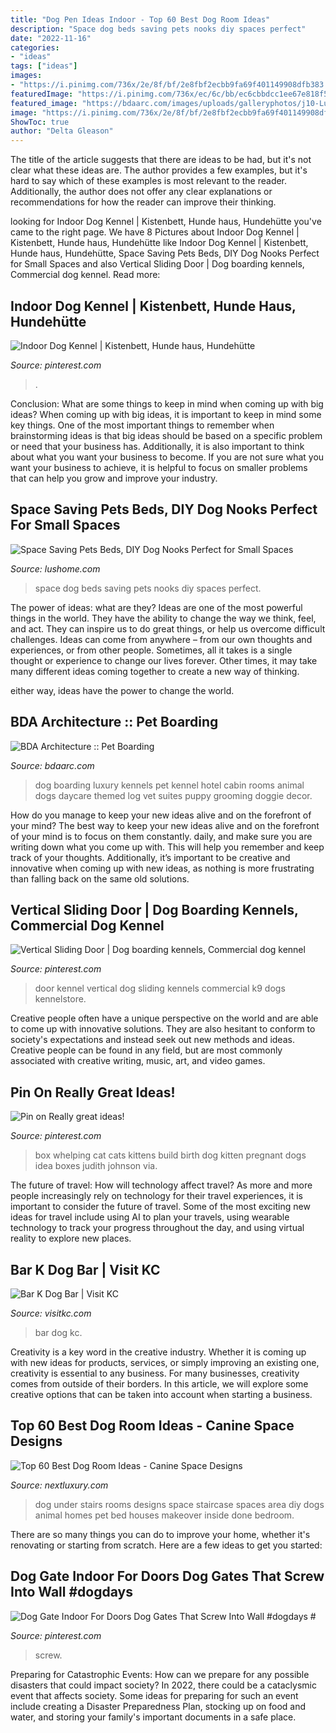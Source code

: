 ```yaml
---
title: "Dog Pen Ideas Indoor - Top 60 Best Dog Room Ideas"
description: "Space dog beds saving pets nooks diy spaces perfect"
date: "2022-11-16"
categories:
- "ideas"
tags: ["ideas"]
images:
- "https://i.pinimg.com/736x/2e/8f/bf/2e8fbf2ecbb9fa69f401149908dfb383.jpg"
featuredImage: "https://i.pinimg.com/736x/ec/6c/bb/ec6cbbdcc1ee67e818f5e220559bcaad.jpg"
featured_image: "https://bdaarc.com/images/uploads/galleryphotos/j10-Luxury-Dog-Boarding-Log-Cabin.jpg"
image: "https://i.pinimg.com/736x/2e/8f/bf/2e8fbf2ecbb9fa69f401149908dfb383.jpg"
ShowToc: true
author: "Delta Gleason"
---
```



The title of the article suggests that there are ideas to be had, but it's not clear what these ideas are. The author provides a few examples, but it's hard to say which of these examples is most relevant to the reader. Additionally, the author does not offer any clear explanations or recommendations for how the reader can improve their thinking.

	

		
looking for Indoor Dog Kennel | Kistenbett, Hunde haus, Hundehütte you've came to the right page. We have 8 Pictures about Indoor Dog Kennel | Kistenbett, Hunde haus, Hundehütte like Indoor Dog Kennel | Kistenbett, Hunde haus, Hundehütte, Space Saving Pets Beds, DIY Dog Nooks Perfect for Small Spaces and also Vertical Sliding Door | Dog boarding kennels, Commercial dog kennel. Read more:
		
    
## Indoor Dog Kennel | Kistenbett, Hunde Haus, Hundehütte

<img loading=lazy src="https://i.pinimg.com/736x/34/00/75/3400753069e16517efea0a66b93a348f.jpg" onerror="this.onerror=null;this.src='https://tse1.mm.bing.net/th?id=OIP.MxkCRWAV1cIPTnIUgVEycwHaJ3&amp;pid=15.1';" alt="Indoor Dog Kennel | Kistenbett, Hunde haus, Hundehütte">

_Source: pinterest.com_

>. 

	

Conclusion: What are some things to keep in mind when coming up with big ideas?
When coming up with big ideas, it is important to keep in mind some key things. One of the most important things to remember when brainstorming ideas is that big ideas should be based on a specific problem or need that your business has. Additionally, it is also important to think about what you want your business to become. If you are not sure what you want your business to achieve, it is helpful to focus on smaller problems that can help you grow and improve your industry.

    
## Space Saving Pets Beds, DIY Dog Nooks Perfect For Small Spaces

<img loading=lazy src="https://www.lushome.com/wp-content/uploads/2018/06/space-saving-pets-beds-nooks-7.jpg" onerror="this.onerror=null;this.src='https://tse4.mm.bing.net/th?id=OIP.igpkWAy9iw_dF9S_N48ayQHaJP&amp;pid=15.1';" alt="Space Saving Pets Beds, DIY Dog Nooks Perfect for Small Spaces">

_Source: lushome.com_

>space dog beds saving pets nooks diy spaces perfect. 

	

The power of ideas: what are they?
Ideas are one of the most powerful things in the world. They have the ability to change the way we think, feel, and act. They can inspire us to do great things, or help us overcome difficult challenges.
Ideas can come from anywhere – from our own thoughts and experiences, or from other people. Sometimes, all it takes is a single thought or experience to change our lives forever. Other times, it may take many different ideas coming together to create a new way of thinking.

 either way, ideas have the power to change the world.

    
## BDA Architecture :: Pet Boarding

<img loading=lazy src="https://bdaarc.com/images/uploads/galleryphotos/j10-Luxury-Dog-Boarding-Log-Cabin.jpg" onerror="this.onerror=null;this.src='https://tse1.mm.bing.net/th?id=OIP.YxFy_hs3zJ4MMkgCwKW1tgHaKX&amp;pid=15.1';" alt="BDA Architecture :: Pet Boarding">

_Source: bdaarc.com_

>dog boarding luxury kennels pet kennel hotel cabin rooms animal dogs daycare themed log vet suites puppy grooming doggie decor. 

	

How do you manage to keep your new ideas alive and on the forefront of your mind?
The best way to keep your new ideas alive and on the forefront of your mind is to focus on them constantly. daily, and make sure you are writing down what you come up with. This will help you remember and keep track of your thoughts. Additionally, it’s important to be creative and innovative when coming up with new ideas, as nothing is more frustrating than falling back on the same old solutions.

    
## Vertical Sliding Door | Dog Boarding Kennels, Commercial Dog Kennel

<img loading=lazy src="https://i.pinimg.com/736x/ec/6c/bb/ec6cbbdcc1ee67e818f5e220559bcaad.jpg" onerror="this.onerror=null;this.src='https://tse1.mm.bing.net/th?id=OIP.4KQ23Mw3a3u2Cz-PAcZniAHaE8&amp;pid=15.1';" alt="Vertical Sliding Door | Dog boarding kennels, Commercial dog kennel">

_Source: pinterest.com_

>door kennel vertical dog sliding kennels commercial k9 dogs kennelstore. 

	

Creative people often have a unique perspective on the world and are able to come up with innovative solutions. They are also hesitant to conform to society's expectations and instead seek out new methods and ideas. Creative people can be found in any field, but are most commonly associated with creative writing, music, art, and video games.

    
## Pin On Really Great Ideas!

<img loading=lazy src="https://i.pinimg.com/736x/fe/db/a9/fedba9a03fa2e3961b58d88c8188ffe5--whelping-box-cat-room.jpg" onerror="this.onerror=null;this.src='https://tse2.mm.bing.net/th?id=OIP.wDlFei1S0bMqXU1KiMDSvQHaJ4&amp;pid=15.1';" alt="Pin on Really great ideas!">

_Source: pinterest.com_

>box whelping cat cats kittens build birth dog kitten pregnant dogs idea boxes judith johnson via. 

	

The future of travel: How will technology affect travel?
As more and more people increasingly rely on technology for their travel experiences, it is important to consider the future of travel. Some of the most exciting new ideas for travel include using AI to plan your travels, using wearable technology to track your progress throughout the day, and using virtual reality to explore new places.

    
## Bar K Dog Bar | Visit KC

<img loading=lazy src="https://visitkcd8.s3.us-west-2.amazonaws.com/s3fs-public/styles/slider_850x400_/public/IMG_20180804_194426_34C87716-342B-4DE8-838CA8947819D95C.jpg?itok=LCLMnPsB" onerror="this.onerror=null;this.src='https://tse2.mm.bing.net/th?id=OIP.k2ZX3Qj1GKZd-QtkdWguIAHaDf&amp;pid=15.1';" alt="Bar K Dog Bar | Visit KC">

_Source: visitkc.com_

>bar dog kc. 

	

Creativity is a key word in the creative industry. Whether it is coming up with new ideas for products, services, or simply improving an existing one, creativity is essential to any business. For many businesses, creativity comes from outside of their borders. In this article, we will explore some creative options that can be taken into account when starting a business.

    
## Top 60 Best Dog Room Ideas - Canine Space Designs

<img loading=lazy src="http://nextluxury.com/wp-content/uploads/small-under-staircase-dog-room-ideas.jpg" onerror="this.onerror=null;this.src='https://tse2.mm.bing.net/th?id=OIP.NZxcFtEpXnfQlHOtxdCP_AAAAA&amp;pid=15.1';" alt="Top 60 Best Dog Room Ideas - Canine Space Designs">

_Source: nextluxury.com_

>dog under stairs rooms designs space staircase spaces area diy dogs animal homes pet bed houses makeover inside done bedroom. 

	

There are so many things you can do to improve your home, whether it's renovating or starting from scratch. Here are a few ideas to get you started:

    
## Dog Gate Indoor For Doors Dog Gates That Screw Into Wall #dogdays #

<img loading=lazy src="https://i.pinimg.com/736x/2e/8f/bf/2e8fbf2ecbb9fa69f401149908dfb383.jpg" onerror="this.onerror=null;this.src='https://tse4.mm.bing.net/th?id=OIP.h9zJms01tGxqu0Vmm48TIQAAAA&amp;pid=15.1';" alt="Dog Gate Indoor For Doors Dog Gates That Screw Into Wall #dogdays #">

_Source: pinterest.com_

>screw. 

	

Preparing for Catastrophic Events: How can we prepare for any possible disasters that could impact society?
In 2022, there could be a cataclysmic event that affects society. Some ideas for preparing for such an event include creating a Disaster Preparedness Plan, stocking up on food and water, and storing your family's important documents in a safe place.

